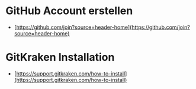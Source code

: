 # GitHub Account erstellen
- [https://github.com/join?source=header-home](https://github.com/join?source=header-home)

# GitKraken Installation
- [https://support.gitkraken.com/how-to-install](https://support.gitkraken.com/how-to-install)
